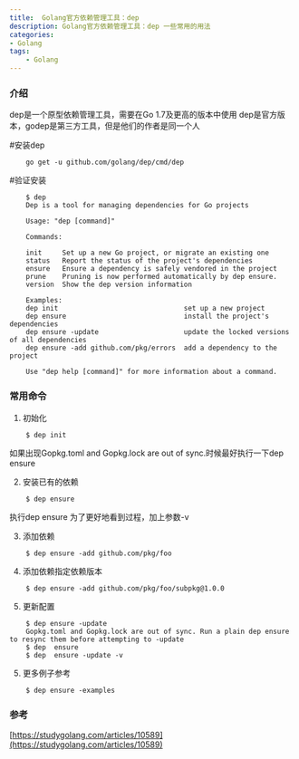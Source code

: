 ```yaml
---
title:  Golang官方依赖管理工具：dep
description: Golang官方依赖管理工具：dep 一些常用的用法
categories:
- Golang 
tags:
    - Golang
---
```


### 介绍
dep是一个原型依赖管理工具，需要在Go 1.7及更高的版本中使用
dep是官方版本，godep是第三方工具，但是他们的作者是同一个人

#安装dep
```
    go get -u github.com/golang/dep/cmd/dep
```
#验证安装
```
    $ dep
    Dep is a tool for managing dependencies for Go projects
    
    Usage: "dep [command]"
    
    Commands:
    
    init     Set up a new Go project, or migrate an existing one
    status   Report the status of the project's dependencies
    ensure   Ensure a dependency is safely vendored in the project
    prune    Pruning is now performed automatically by dep ensure.
    version  Show the dep version information
    
    Examples:
    dep init                               set up a new project
    dep ensure                             install the project's dependencies
    dep ensure -update                     update the locked versions of all dependencies
    dep ensure -add github.com/pkg/errors  add a dependency to the project
    
    Use "dep help [command]" for more information about a command.
```

### 常用命令

1. 初始化
```
    $ dep init
```
如果出现Gopkg.toml and Gopkg.lock are out of sync.时候最好执行一下dep ensure

2. 安装已有的依赖
```
    $ dep ensure
```
执行dep ensure 为了更好地看到过程，加上参数-v

3. 添加依赖
```
    $ dep ensure -add github.com/pkg/foo
```

4. 添加依赖指定依赖版本
```
    $ dep ensure -add github.com/pkg/foo/subpkg@1.0.0 
```

5. 更新配置
```
    $ dep ensure -update
    Gopkg.toml and Gopkg.lock are out of sync. Run a plain dep ensure to resync them before attempting to -update
    $ dep  ensure 
    $ dep  ensure -update -v
```

5. 更多例子参考
```
    $ dep ensure -examples
```

### 参考
[https://studygolang.com/articles/10589](https://studygolang.com/articles/10589)
